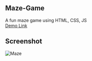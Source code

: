## Maze-Game
A fun maze game using HTML, CSS, JS<br>
<a href="https://jo-erl.github.io/Maze-Game/">Demo Link</a><br>
## Screenshot
![Maze](https://github.com/user-attachments/assets/3d06bd80-aa03-424a-b430-e8417ab30bac)

